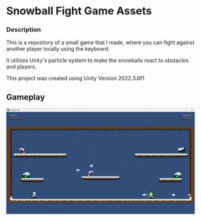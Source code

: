 # Snowball Fight Game Assets
### Description
This is a repository of a small game that I made, where you can fight against another player locally using the keyboard. 

It utilizes Unity's particle system to make the snowballs react to obstacles and players.

This project was created using Unity Version 2022.3.6f1

## Gameplay
![Snowball Fight Gameplay](Screenshots/snowball_fight.png)


